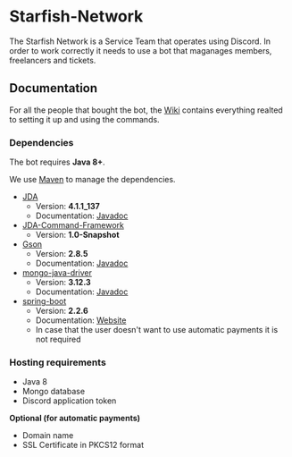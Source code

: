 # Starfish-Network

The Starfish Network is a Service Team that operates using Discord. In order to work correctly it needs to use a bot that maganages members, freelancers and tickets.

## Documentation

For all the people that bought the bot, the [Wiki](https://github.com/xChevy/Starfish-Network/wiki) contains everything realted to setting it up and using the commands.

### Dependencies

The bot requires **Java 8+**.

We use [Maven](https://maven.apache.org/) to manage the dependencies.

* [JDA](https://github.com/DV8FromTheWorld/JDA)
  * Version: **4.1.1_137**
  * Documentation: [Javadoc](https://ci.dv8tion.net/job/JDA/javadoc/)
* [JDA-Command-Framework](https://github.com/xChevy/JDA-Command-Framework) 
  * Version: **1.0-Snapshot**
* [Gson](https://github.com/google/gson)  
  * Version: **2.8.5**
  * Documentation: [Javadoc](https://www.javadoc.io/doc/com.google.code.gson/gson)
* [mongo-java-driver](https://github.com/mongodb/mongo-java-driver)
  * Version: **3.12.3**
  * Documentation: [Javadoc](https://mongodb.github.io/mongo-java-driver/3.12/javadoc/)
* [spring-boot](https://github.com/spring-projects/spring-boot)
  * Version: **2.2.6**
  * Documentation: [Website](https://spring.io/projects/spring-boot)
  * In case that the user doesn't want to use automatic payments it is not required
  
### Hosting requirements

* Java 8
* Mongo database
* Discord application token

**Optional (for automatic payments)**

* Domain name
* SSL Certificate in PKCS12 format

